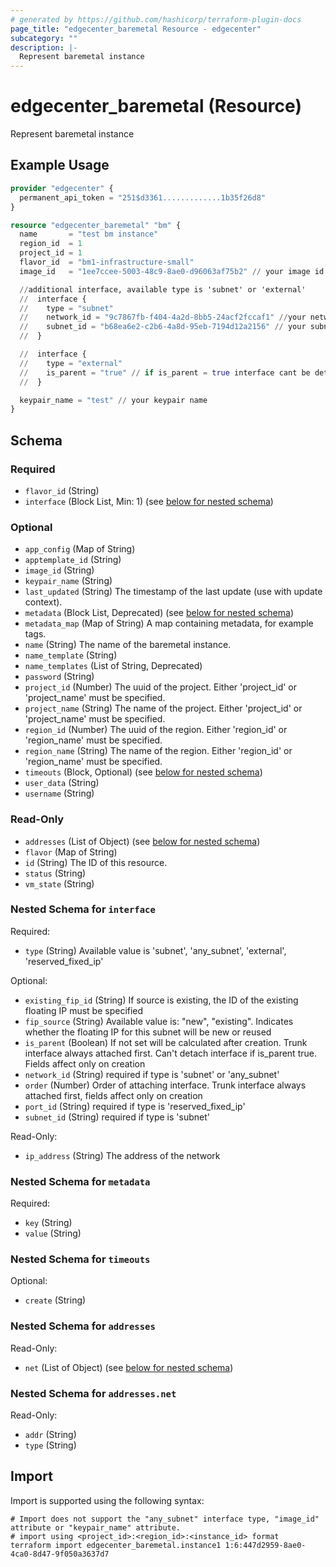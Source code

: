 ```yaml
---
# generated by https://github.com/hashicorp/terraform-plugin-docs
page_title: "edgecenter_baremetal Resource - edgecenter"
subcategory: ""
description: |-
  Represent baremetal instance
---
```


# edgecenter_baremetal (Resource)

Represent baremetal instance

## Example Usage

```terraform
provider "edgecenter" {
  permanent_api_token = "251$d3361.............1b35f26d8"
}

resource "edgecenter_baremetal" "bm" {
  name       = "test bm instance"
  region_id  = 1
  project_id = 1
  flavor_id  = "bm1-infrastructure-small"
  image_id   = "1ee7ccee-5003-48c9-8ae0-d96063af75b2" // your image id

  //additional interface, available type is 'subnet' or 'external'
  //  interface {
  //	type = "subnet"
  //	network_id = "9c7867fb-f404-4a2d-8bb5-24acf2fccaf1" //your network_id
  //	subnet_id = "b68ea6e2-c2b6-4a8d-95eb-7194d12a2156" // your subnet_id
  //  }

  //  interface {
  //	type = "external"
  //    is_parent = "true" // if is_parent = true interface cant be detached, and always connected first
  //  }

  keypair_name = "test" // your keypair name
}
```

<!-- schema generated by tfplugindocs -->
## Schema

### Required

- `flavor_id` (String)
- `interface` (Block List, Min: 1) (see [below for nested schema](#nestedblock--interface))

### Optional

- `app_config` (Map of String)
- `apptemplate_id` (String)
- `image_id` (String)
- `keypair_name` (String)
- `last_updated` (String) The timestamp of the last update (use with update context).
- `metadata` (Block List, Deprecated) (see [below for nested schema](#nestedblock--metadata))
- `metadata_map` (Map of String) A map containing metadata, for example tags.
- `name` (String) The name of the baremetal instance.
- `name_template` (String)
- `name_templates` (List of String, Deprecated)
- `password` (String)
- `project_id` (Number) The uuid of the project. Either 'project_id' or 'project_name' must be specified.
- `project_name` (String) The name of the project. Either 'project_id' or 'project_name' must be specified.
- `region_id` (Number) The uuid of the region. Either 'region_id' or 'region_name' must be specified.
- `region_name` (String) The name of the region. Either 'region_id' or 'region_name' must be specified.
- `timeouts` (Block, Optional) (see [below for nested schema](#nestedblock--timeouts))
- `user_data` (String)
- `username` (String)

### Read-Only

- `addresses` (List of Object) (see [below for nested schema](#nestedatt--addresses))
- `flavor` (Map of String)
- `id` (String) The ID of this resource.
- `status` (String)
- `vm_state` (String)

<a id="nestedblock--interface"></a>
### Nested Schema for `interface`

Required:

- `type` (String) Available value is 'subnet', 'any_subnet', 'external', 'reserved_fixed_ip'

Optional:

- `existing_fip_id` (String) If source is existing, the ID of the existing floating IP must be specified
- `fip_source` (String) Available value is: "new", "existing". Indicates whether the floating IP for this subnet will be new or reused
- `is_parent` (Boolean) If not set will be calculated after creation. Trunk interface always attached first. Can't detach interface if is_parent true. Fields affect only on creation
- `network_id` (String) required if type is 'subnet' or 'any_subnet'
- `order` (Number) Order of attaching interface. Trunk interface always attached first, fields affect only on creation
- `port_id` (String) required if type is  'reserved_fixed_ip'
- `subnet_id` (String) required if type is 'subnet'

Read-Only:

- `ip_address` (String) The address of the network


<a id="nestedblock--metadata"></a>
### Nested Schema for `metadata`

Required:

- `key` (String)
- `value` (String)


<a id="nestedblock--timeouts"></a>
### Nested Schema for `timeouts`

Optional:

- `create` (String)


<a id="nestedatt--addresses"></a>
### Nested Schema for `addresses`

Read-Only:

- `net` (List of Object) (see [below for nested schema](#nestedobjatt--addresses--net))

<a id="nestedobjatt--addresses--net"></a>
### Nested Schema for `addresses.net`

Read-Only:

- `addr` (String)
- `type` (String)

## Import

Import is supported using the following syntax:

```shell
# Import does not support the "any_subnet" interface type, "image_id" attribute or "keypair_name" attribute.
# import using <project_id>:<region_id>:<instance_id> format
terraform import edgecenter_baremetal.instance1 1:6:447d2959-8ae0-4ca0-8d47-9f050a3637d7
```
